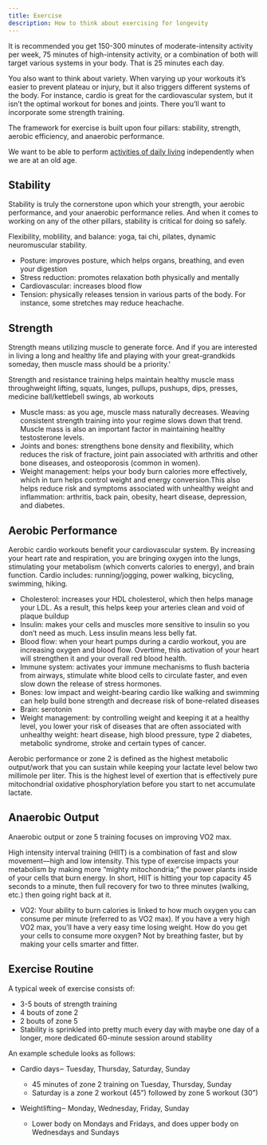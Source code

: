 ```yaml
---
title: Exercise
description: How to think about exercising for longevity
---
```


It is recommended you get 150-300 minutes of moderate-intensity activity per week, 75 minutes of high-intensity activity, or a combination of both will target various systems in your body. That is 25 minutes each day.

You also want to think about variety. When varying up your workouts it’s easier to prevent plateau or injury, but it also triggers different systems of the body. For instance, cardio is great for the cardiovascular system, but it isn’t the optimal workout for bones and joints. There you’ll want to incorporate some strength training.

The framework for exercise is built upon four pillars: stability, strength, aerobic efficiency, and anaerobic performance.

We want to be able to perform [activities of daily living](https://en.wikipedia.org/wiki/Activities_of_daily_living) independently when we are at an old age.

## Stability

Stability is truly the cornerstone upon which your strength, your aerobic performance, and your anaerobic performance relies. And when it comes to working on any of the other pillars, stability is critical for doing so safely.

Flexibility, moblility, and balance: yoga, tai chi, pilates, dynamic neuromuscular stability.

- Posture: improves posture, which helps organs, breathing, and even your digestion
- Stress reduction: promotes relaxation both physically and mentally
- Cardiovascular: increases blood flow
- Tension: physically releases tension in various parts of the body. For instance, some stretches may reduce heachache.

## Strength

Strength means utilizing muscle to generate force. And if you are interested in living a long and healthy life and playing with your great-grandkids someday, then muscle mass should be a priority.'

Strength and resistance training helps maintain healthy muscle mass throughweight lifting, squats, lunges, pullups, pushups, dips, presses, medicine ball/kettlebell swings, ab workouts

- Muscle mass: as you age, muscle mass naturally decreases. Weaving consistent strength training into your regime slows down that trend. Muscle mass is also an important factor in maintaining healthy testosterone levels.
- Joints and bones: strengthens bone density and flexibility, which reduces the risk of fracture, joint pain associated with arthritis and other bone diseases, and osteoporosis (common in women).
- Weight management: helps your body burn calories more effectively, which in turn helps control weight and energy conversion.This also helps reduce risk and symptoms associated with unhealthy weight and inflammation: arthritis, back pain, obesity, heart disease, depression, and diabetes.

## Aerobic Performance

Aerobic cardio workouts benefit your cardiovascular system. By increasing your heart rate and respiration, you are bringing oxygen into the lungs, stimulating your metabolism (which converts calories to energy), and brain function. Cardio includes: running/jogging, power walking, bicycling, swimming, hiking.

- Cholesterol: increases your HDL cholesterol, which then helps manage your LDL. As a result, this helps keep your arteries clean and void of plaque buildup
- Insulin: makes your cells and muscles more sensitive to insulin so you don’t need as much. Less insulin means less belly fat.
- Blood flow: when your heart pumps during a cardio workout, you are increasing oxygen and blood flow. Overtime, this activation of your heart will strengthen it and your overall red blood health.
- Immune system: activates your immune mechanisms to flush bacteria from airways, stimulate white blood cells to circulate faster, and even slow down the release of stress hormones.
- Bones: low impact and weight-bearing cardio like walking and swimming can help build bone strength and decrease risk of bone-related diseases
- Brain: serotonin
- Weight management: by controlling weight and keeping it at a healthy level, you lower your risk of diseases that are often associated with unhealthy weight: heart disease, high blood pressure, type 2 diabetes, metabolic syndrome, stroke and certain types of cancer.

Aerobic performance or zone 2 is defined as the highest metabolic output/work that you can sustain while keeping your lactate level below two millimole per liter. This is the highest level of exertion that is effectively pure mitochondrial oxidative phosphorylation before you start to net accumulate lactate.

## Anaerobic Output

Anaerobic output or zone 5 training focuses on improving VO2 max.

High intensity interval training (HIIT) is a combination of fast and slow movement—high and low intensity. This type of exercise impacts your metabolism by making more “mighty mitochondria;” the power plants inside of your cells that burn energy. In short, HIIT is hitting your top capacity 45 seconds to a minute, then full recovery for two to three minutes (walking, etc.) then going right back at it.

- VO2: Your ability to burn calories is linked to how much oxygen you can consume per minute (referred to as VO2 max). If you have a very high VO2 max, you’ll have a very easy time losing weight. How do you get your cells to consume more oxygen? Not by breathing faster, but by making your cells smarter and fitter.

## Exercise Routine

A typical week of exercise consists of:

- 3-5 bouts of strength training
- 4 bouts of zone 2
- 2 bouts of zone 5
- Stability is sprinkled into pretty much every day with maybe one day of a longer, more dedicated 60-minute session around stability

An example schedule looks as follows:

- Cardio days‒ Tuesday, Thursday, Saturday, Sunday

  - 45 minutes of zone 2 training on Tuesday, Thursday, Sunday
  - Saturday is a zone 2 workout (45”) followed by zone 5 workout (30”)

- Weightlifting‒ Monday, Wednesday, Friday, Sunday

  - Lower body on Mondays and Fridays, and does upper body on Wednesdays and Sundays
